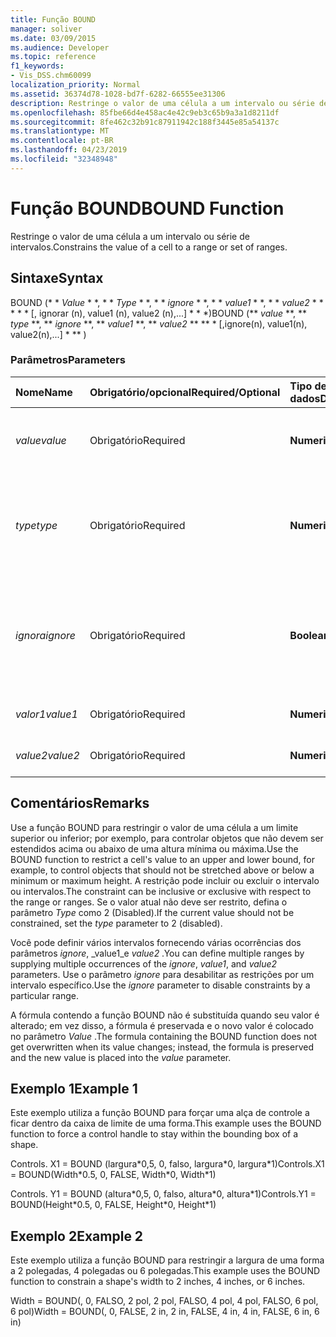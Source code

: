 ```yaml
---
title: Função BOUND
manager: soliver
ms.date: 03/09/2015
ms.audience: Developer
ms.topic: reference
f1_keywords:
- Vis_DSS.chm60099
localization_priority: Normal
ms.assetid: 36374d78-1028-bd7f-6282-66555ee31306
description: Restringe o valor de uma célula a um intervalo ou série de intervalos.
ms.openlocfilehash: 85fbe66d4e458ac4e42c9eb3c65b9a3a1d8211df
ms.sourcegitcommit: 8fe462c32b91c87911942c188f3445e85a54137c
ms.translationtype: MT
ms.contentlocale: pt-BR
ms.lasthandoff: 04/23/2019
ms.locfileid: "32348948"
---
```

# <a name="bound-function"></a><span data-ttu-id="695f5-103">Função BOUND</span><span class="sxs-lookup"><span data-stu-id="695f5-103">BOUND Function</span></span>

<span data-ttu-id="695f5-104">Restringe o valor de uma célula a um intervalo ou série de intervalos.</span><span class="sxs-lookup"><span data-stu-id="695f5-104">Constrains the value of a cell to a range or set of ranges.</span></span>
  
## <a name="syntax"></a><span data-ttu-id="695f5-105">Sintaxe</span><span class="sxs-lookup"><span data-stu-id="695f5-105">Syntax</span></span>

<span data-ttu-id="695f5-106">BOUND (\* \* *Value* \* \*, \* \* *Type* \* \*, \* \* *ignore* \* \*, \* \* *value1* \* \*, \* \* *value2* \* \* \* \* \* [, ignorar (n), value1 (n), value2 (n),...] \* \* \*)</span><span class="sxs-lookup"><span data-stu-id="695f5-106">BOUND (\*\* *value* \*\*, \*\* *type* \*\*, \*\* *ignore* \*\*, \*\* *value1* \*\*, \*\* *value2* \*\* \*\* \* [,ignore(n), value1(n), value2(n),...] \* \*\* )</span></span> 
  
### <a name="parameters"></a><span data-ttu-id="695f5-107">Parâmetros</span><span class="sxs-lookup"><span data-stu-id="695f5-107">Parameters</span></span>

|<span data-ttu-id="695f5-108">**Nome**</span><span class="sxs-lookup"><span data-stu-id="695f5-108">**Name**</span></span>|<span data-ttu-id="695f5-109">**Obrigatório/opcional**</span><span class="sxs-lookup"><span data-stu-id="695f5-109">**Required/Optional**</span></span>|<span data-ttu-id="695f5-110">**Tipo de dados**</span><span class="sxs-lookup"><span data-stu-id="695f5-110">**Data Type**</span></span>|<span data-ttu-id="695f5-111">**Descrição**</span><span class="sxs-lookup"><span data-stu-id="695f5-111">**Description**</span></span>|
|:-----|:-----|:-----|:-----|
| <span data-ttu-id="695f5-112">_value_</span><span class="sxs-lookup"><span data-stu-id="695f5-112">_value_</span></span> <br/> |<span data-ttu-id="695f5-113">Obrigatório</span><span class="sxs-lookup"><span data-stu-id="695f5-113">Required</span></span>  <br/> |<span data-ttu-id="695f5-114">**Numeric**</span><span class="sxs-lookup"><span data-stu-id="695f5-114">**Numeric**</span></span> <br/> |<span data-ttu-id="695f5-115">O valor que está sendo restringido no momento.</span><span class="sxs-lookup"><span data-stu-id="695f5-115">The current value being constrained.</span></span>  <br/> |
| <span data-ttu-id="695f5-116">_type_</span><span class="sxs-lookup"><span data-stu-id="695f5-116">_type_</span></span> <br/> |<span data-ttu-id="695f5-117">Obrigatório</span><span class="sxs-lookup"><span data-stu-id="695f5-117">Required</span></span>  <br/> |<span data-ttu-id="695f5-118">**Numeric**</span><span class="sxs-lookup"><span data-stu-id="695f5-118">**Numeric**</span></span> <br/> |<span data-ttu-id="695f5-119">Se a restrição é inclusive (0), exclusive (1) ou desativada (2).</span><span class="sxs-lookup"><span data-stu-id="695f5-119">Whether the constraint is inclusive (0), exclusive (1), or disabled (2).</span></span>  <br/> |
| <span data-ttu-id="695f5-120">_ignora_</span><span class="sxs-lookup"><span data-stu-id="695f5-120">_ignore_</span></span> <br/> |<span data-ttu-id="695f5-121">Obrigatório</span><span class="sxs-lookup"><span data-stu-id="695f5-121">Required</span></span>  <br/> |<span data-ttu-id="695f5-122">**Boolean**</span><span class="sxs-lookup"><span data-stu-id="695f5-122">**Boolean**</span></span> <br/> | <span data-ttu-id="695f5-123">TRUE para ignorar o intervalo; FALSE para restringir o valor da célula ao intervalo.</span><span class="sxs-lookup"><span data-stu-id="695f5-123">TRUE to ignore the range; FALSE to constrain the value of the cell to the range.</span></span>  <br/> |
| <span data-ttu-id="695f5-124">_valor1_</span><span class="sxs-lookup"><span data-stu-id="695f5-124">_value1_</span></span> <br/> |<span data-ttu-id="695f5-125">Obrigatório</span><span class="sxs-lookup"><span data-stu-id="695f5-125">Required</span></span>  <br/> |<span data-ttu-id="695f5-126">**Numeric**</span><span class="sxs-lookup"><span data-stu-id="695f5-126">**Numeric**</span></span> <br/> |<span data-ttu-id="695f5-127">O primeiro valor de um intervalo.</span><span class="sxs-lookup"><span data-stu-id="695f5-127">First value in a range.</span></span>  <br/> |
| <span data-ttu-id="695f5-128">_value2_</span><span class="sxs-lookup"><span data-stu-id="695f5-128">_value2_</span></span> <br/> |<span data-ttu-id="695f5-129">Obrigatório</span><span class="sxs-lookup"><span data-stu-id="695f5-129">Required</span></span>  <br/> |<span data-ttu-id="695f5-130">**Numeric**</span><span class="sxs-lookup"><span data-stu-id="695f5-130">**Numeric**</span></span> <br/> |<span data-ttu-id="695f5-131">O segundo valor de um intervalo.</span><span class="sxs-lookup"><span data-stu-id="695f5-131">Second value in a range.</span></span>  <br/> |
   
## <a name="remarks"></a><span data-ttu-id="695f5-132">Comentários</span><span class="sxs-lookup"><span data-stu-id="695f5-132">Remarks</span></span>

<span data-ttu-id="695f5-133">Use a função BOUND para restringir o valor de uma célula a um limite superior ou inferior; por exemplo, para controlar objetos que não devem ser estendidos acima ou abaixo de uma altura mínima ou máxima.</span><span class="sxs-lookup"><span data-stu-id="695f5-133">Use the BOUND function to restrict a cell's value to an upper and lower bound, for example, to control objects that should not be stretched above or below a minimum or maximum height.</span></span> <span data-ttu-id="695f5-134">A restrição pode incluir ou excluir o intervalo ou intervalos.</span><span class="sxs-lookup"><span data-stu-id="695f5-134">The constraint can be inclusive or exclusive with respect to the range or ranges.</span></span> <span data-ttu-id="695f5-135">Se o valor atual não deve ser restrito, defina o parâmetro _Type_ como 2 (Disabled).</span><span class="sxs-lookup"><span data-stu-id="695f5-135">If the current value should not be constrained, set the  _type_ parameter to 2 (disabled).</span></span> 
  
<span data-ttu-id="695f5-136">Você pode definir vários intervalos fornecendo várias ocorrências dos parâmetros _ignore_, _value1_e _value2_ .</span><span class="sxs-lookup"><span data-stu-id="695f5-136">You can define multiple ranges by supplying multiple occurrences of the  _ignore_,  _value1_, and  _value2_ parameters.</span></span> <span data-ttu-id="695f5-137">Use o parâmetro _ignore_ para desabilitar as restrições por um intervalo específico.</span><span class="sxs-lookup"><span data-stu-id="695f5-137">Use the  _ignore_ parameter to disable constraints by a particular range.</span></span> 
  
<span data-ttu-id="695f5-138">A fórmula contendo a função BOUND não é substituída quando seu valor é alterado; em vez disso, a fórmula é preservada e o novo valor é colocado no parâmetro _Value_ .</span><span class="sxs-lookup"><span data-stu-id="695f5-138">The formula containing the BOUND function does not get overwritten when its value changes; instead, the formula is preserved and the new value is placed into the  _value_ parameter.</span></span> 
  
## <a name="example-1"></a><span data-ttu-id="695f5-139">Exemplo 1</span><span class="sxs-lookup"><span data-stu-id="695f5-139">Example 1</span></span>

<span data-ttu-id="695f5-140">Este exemplo utiliza a função BOUND para forçar uma alça de controle a ficar dentro da caixa de limite de uma forma.</span><span class="sxs-lookup"><span data-stu-id="695f5-140">This example uses the BOUND function to force a control handle to stay within the bounding box of a shape.</span></span> 
  
<span data-ttu-id="695f5-141">Controls. X1 = BOUND (largura\*0,5, 0, falso, largura\*0, largura\*1)</span><span class="sxs-lookup"><span data-stu-id="695f5-141">Controls.X1 = BOUND(Width\*0.5, 0, FALSE, Width\*0, Width\*1)</span></span>
  
<span data-ttu-id="695f5-142">Controls. Y1 = BOUND (altura\*0,5, 0, falso, altura\*0, altura\*1)</span><span class="sxs-lookup"><span data-stu-id="695f5-142">Controls.Y1 = BOUND(Height\*0.5, 0, FALSE, Height\*0, Height\*1)</span></span>
  
## <a name="example-2"></a><span data-ttu-id="695f5-143">Exemplo 2</span><span class="sxs-lookup"><span data-stu-id="695f5-143">Example 2</span></span>

<span data-ttu-id="695f5-144">Este exemplo utiliza a função BOUND para restringir a largura de uma forma a 2 polegadas, 4 polegadas ou 6 polegadas.</span><span class="sxs-lookup"><span data-stu-id="695f5-144">This example uses the BOUND function to constrain a shape's width to 2 inches, 4 inches, or 6 inches.</span></span> 
  
<span data-ttu-id="695f5-145">Width = BOUND(, 0, FALSO, 2 pol, 2 pol, FALSO, 4 pol, 4 pol, FALSO, 6 pol, 6 pol)</span><span class="sxs-lookup"><span data-stu-id="695f5-145">Width = BOUND(, 0, FALSE, 2 in, 2 in, FALSE, 4 in, 4 in, FALSE, 6 in, 6 in)</span></span>
  

